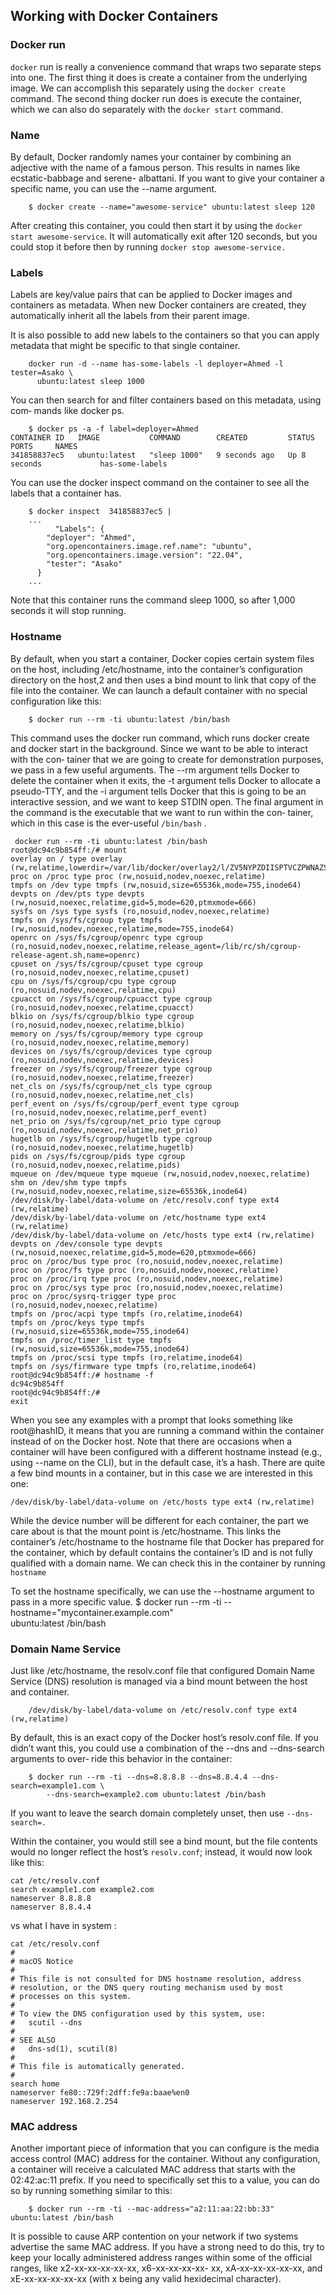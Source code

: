 ##  Working with Docker Containers

### Docker run

`docker` run is really a convenience command that wraps two separate steps into one. The first thing it does is create a container from the underlying image. We can accomplish this separately using the `docker create` command. The second thing docker run does is execute the container, which we can also do separately with the `docker start` command.

### Name

By default, Docker randomly names your container by combining an adjective with the name of a famous person. This results in names like ecstatic-babbage and serene- albattani. If you want to give your container a specific name, you can use the --name argument.

```
    $ docker create --name="awesome-service" ubuntu:latest sleep 120
```

After creating this container, you could then start it by using the `docker start awesome-service`. It will automatically exit after 120 seconds, but you could stop it before then by running `docker stop awesome-service.`

### Labels 

Labels are key/value pairs that can be applied to Docker images and containers as metadata. When new Docker containers are created, they automatically inherit all the labels from their parent image.

It is also possible to add new labels to the containers so that you can apply metadata that might be specific to that single container.

```
    docker run -d --name has-some-labels -l deployer=Ahmed -l tester=Asako \
      ubuntu:latest sleep 1000
```

You can then search for and filter containers based on this metadata, using com‐ mands like docker ps.

```
    $ docker ps -a -f label=deployer=Ahmed
CONTAINER ID   IMAGE           COMMAND        CREATED         STATUS         PORTS     NAMES
341858837ec5   ubuntu:latest   "sleep 1000"   9 seconds ago   Up 8 seconds             has-some-labels
```

You can use the docker inspect command on the container to see all the labels that a container has.

```
    $ docker inspect  341858837ec5 |
    ...
          "Labels": {
        "deployer": "Ahmed",
        "org.opencontainers.image.ref.name": "ubuntu",
        "org.opencontainers.image.version": "22.04",
        "tester": "Asako"
      }
    ...
```

 Note that this container runs the command sleep 1000, so after 1,000 seconds it will stop running.


 ### Hostname

By default, when you start a container, Docker copies certain system files on the host, including /etc/hostname, into the container’s configuration directory on the host,2 and then uses a bind mount to link that copy of the file into the container. We can launch a default container with no special configuration like this:

```
    $ docker run --rm -ti ubuntu:latest /bin/bash
```

This command uses the docker run command, which runs docker create and docker start in the background. Since we want to be able to interact with the con‐ tainer that we are going to create for demonstration purposes, we pass in a few useful arguments. The --rm argument tells Docker to delete the container when it exits, the -t argument tells Docker to allocate a pseudo-TTY, and the -i argument tells Docker
that this is going to be an interactive session, and we want to keep STDIN open. The final argument in the command is the executable that we want to run within the con‐ tainer, which in this case is the ever-useful `/bin/bash` .

```
 docker run --rm -ti ubuntu:latest /bin/bash
root@dc94c9b854ff:/# mount
overlay on / type overlay (rw,relatime,lowerdir=/var/lib/docker/overlay2/l/ZV5NYPZDIISPTVCZPWNAZSRFVG:/var/lib/docker/overlay2/l/A6JSEYQVW5UOJEDYUKVHD7JJAA,upperdir=/var/lib/docker/overlay2/9fc6cf761233bdd5aec9f8953b19664942d28b1ebc4e48c19e474454a6a5e660/diff,workdir=/var/lib/docker/overlay2/9fc6cf761233bdd5aec9f8953b19664942d28b1ebc4e48c19e474454a6a5e660/work)
proc on /proc type proc (rw,nosuid,nodev,noexec,relatime)
tmpfs on /dev type tmpfs (rw,nosuid,size=65536k,mode=755,inode64)
devpts on /dev/pts type devpts (rw,nosuid,noexec,relatime,gid=5,mode=620,ptmxmode=666)
sysfs on /sys type sysfs (ro,nosuid,nodev,noexec,relatime)
tmpfs on /sys/fs/cgroup type tmpfs (rw,nosuid,nodev,noexec,relatime,mode=755,inode64)
openrc on /sys/fs/cgroup/openrc type cgroup (ro,nosuid,nodev,noexec,relatime,release_agent=/lib/rc/sh/cgroup-release-agent.sh,name=openrc)
cpuset on /sys/fs/cgroup/cpuset type cgroup (ro,nosuid,nodev,noexec,relatime,cpuset)
cpu on /sys/fs/cgroup/cpu type cgroup (ro,nosuid,nodev,noexec,relatime,cpu)
cpuacct on /sys/fs/cgroup/cpuacct type cgroup (ro,nosuid,nodev,noexec,relatime,cpuacct)
blkio on /sys/fs/cgroup/blkio type cgroup (ro,nosuid,nodev,noexec,relatime,blkio)
memory on /sys/fs/cgroup/memory type cgroup (ro,nosuid,nodev,noexec,relatime,memory)
devices on /sys/fs/cgroup/devices type cgroup (ro,nosuid,nodev,noexec,relatime,devices)
freezer on /sys/fs/cgroup/freezer type cgroup (ro,nosuid,nodev,noexec,relatime,freezer)
net_cls on /sys/fs/cgroup/net_cls type cgroup (ro,nosuid,nodev,noexec,relatime,net_cls)
perf_event on /sys/fs/cgroup/perf_event type cgroup (ro,nosuid,nodev,noexec,relatime,perf_event)
net_prio on /sys/fs/cgroup/net_prio type cgroup (ro,nosuid,nodev,noexec,relatime,net_prio)
hugetlb on /sys/fs/cgroup/hugetlb type cgroup (ro,nosuid,nodev,noexec,relatime,hugetlb)
pids on /sys/fs/cgroup/pids type cgroup (ro,nosuid,nodev,noexec,relatime,pids)
mqueue on /dev/mqueue type mqueue (rw,nosuid,nodev,noexec,relatime)
shm on /dev/shm type tmpfs (rw,nosuid,nodev,noexec,relatime,size=65536k,inode64)
/dev/disk/by-label/data-volume on /etc/resolv.conf type ext4 (rw,relatime)
/dev/disk/by-label/data-volume on /etc/hostname type ext4 (rw,relatime)
/dev/disk/by-label/data-volume on /etc/hosts type ext4 (rw,relatime)
devpts on /dev/console type devpts (rw,nosuid,noexec,relatime,gid=5,mode=620,ptmxmode=666)
proc on /proc/bus type proc (ro,nosuid,nodev,noexec,relatime)
proc on /proc/fs type proc (ro,nosuid,nodev,noexec,relatime)
proc on /proc/irq type proc (ro,nosuid,nodev,noexec,relatime)
proc on /proc/sys type proc (ro,nosuid,nodev,noexec,relatime)
proc on /proc/sysrq-trigger type proc (ro,nosuid,nodev,noexec,relatime)
tmpfs on /proc/acpi type tmpfs (ro,relatime,inode64)
tmpfs on /proc/keys type tmpfs (rw,nosuid,size=65536k,mode=755,inode64)
tmpfs on /proc/timer_list type tmpfs (rw,nosuid,size=65536k,mode=755,inode64)
tmpfs on /proc/scsi type tmpfs (ro,relatime,inode64)
tmpfs on /sys/firmware type tmpfs (ro,relatime,inode64)
root@dc94c9b854ff:/# hostname -f
dc94c9b854ff
root@dc94c9b854ff:/#
exit
```


When you see any examples with a prompt that looks something like root@hashID, it means that you are running a command within the container instead of on the Docker host. Note that there are occasions when a container will have been configured with a different hostname instead (e.g., using --name on the CLI), but in the default case, it’s a hash.
There are quite a few bind mounts in a container, but in this case we are interested in this one:

```
/dev/disk/by-label/data-volume on /etc/hosts type ext4 (rw,relatime)
```
While the device number will be different for each container, the part we care about is that the mount point is /etc/hostname. This links the container’s /etc/hostname to the hostname file that Docker has prepared for the container, which by default contains the container’s ID and is not fully qualified with a domain name.
We can check this in the container by running `hostname`


To set the hostname specifically, we can use the --hostname argument to pass in a more specific value.
    $ docker run --rm -ti --hostname="mycontainer.example.com" \
        ubuntu:latest /bin/bash


### Domain Name Service

Just like /etc/hostname, the resolv.conf file that configured Domain Name Service (DNS) resolution is managed via a bind mount between the host and container.

```
	/dev/disk/by-label/data-volume on /etc/resolv.conf type ext4 (rw,relatime)    
```

By default, this is an exact copy of the Docker host’s resolv.conf file. If you didn’t want this, you could use a combination of the --dns and --dns-search arguments to over‐ ride this behavior in the container:

```
    $ docker run --rm -ti --dns=8.8.8.8 --dns=8.8.4.4 --dns-search=example1.com \
        --dns-search=example2.com ubuntu:latest /bin/bash
```

If you want to leave the search domain completely unset, then use `--dns-search=.`

Within the container, you would still see a bind mount, but the file contents would no longer reflect the host’s `resolv.conf`; instead, it would now look like this:

```
cat /etc/resolv.conf
search example1.com example2.com
nameserver 8.8.8.8
nameserver 8.8.4.4
```

vs what I have in system : 

```
cat /etc/resolv.conf
#
# macOS Notice
#
# This file is not consulted for DNS hostname resolution, address
# resolution, or the DNS query routing mechanism used by most
# processes on this system.
#
# To view the DNS configuration used by this system, use:
#   scutil --dns
#
# SEE ALSO
#   dns-sd(1), scutil(8)
#
# This file is automatically generated.
#
search home
nameserver fe80::729f:2dff:fe9a:baae%en0
nameserver 192.168.2.254
```


### MAC address

Another important piece of information that you can configure is the media access control (MAC) address for the container.
Without any configuration, a container will receive a calculated MAC address that starts with the 02:42:ac:11 prefix.
If you need to specifically set this to a value, you can do so by running something similar to this:

```
    $ docker run --rm -ti --mac-address="a2:11:aa:22:bb:33" ubuntu:latest /bin/bash
```


It is possible to cause ARP contention on your network if two systems advertise the same MAC address. If you have a strong need to do this, try to keep your locally administered address ranges within some of the official ranges, like x2-xx-xx-xx-xx-xx, x6-xx-xx-xx-xx- xx, xA-xx-xx-xx-xx-xx, and xE-xx-xx-xx-xx-xx (with x being any valid hexidecimal character).

